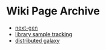# Wiki Page Archive

- [next-gen](/archive/next-gen/)
- [library sample tracking](/archive/library-sample-tracking/)
- [distributed galaxy](/archive/distributed-galaxy/)
